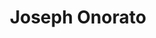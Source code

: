 ---
title: Joseph Onorato
collection: members
layout: member_fr.html
image: Joseph Onorato.jpg
url: joseph-onorato
---